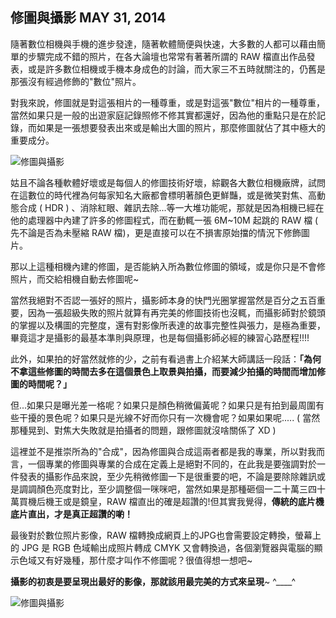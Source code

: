 <!-- @@master  = ../../_layout.html-->

<!-- @@block  =  jsBottom-->

<include src="../../_articles-js.html"></include>

<!-- @@close-->

<!-- @@block  =  css-->

<include src="../../_articles-css.html"></include>

<!-- @@close-->

<!-- @@block  =  articles-social-->

<include src="../../_articles-social.html"></include>

<!-- @@close-->

<!-- @@block  =  articles-footer-->

<include src="../../_articles.html"></include>

<!-- @@close-->

<!-- @@block  =  meta-->

<meta property="article:published_time" content="2014-05-31T17:25:00+01:00">

<meta name="keywords" content="photo,攝影,修圖,photoshop,影像">

<meta name="description" content="對我來說，修圖就是對這張相片的一種尊重，如果攝影的初衷是要呈現出最好的影像，那就該用最完美的方式來呈現！">

<meta itemprop="name" content="修圖與攝影 - OXXO.STUDIO">

<meta itemprop="image" content="http://www.oxxostudio.tw/img/articles/201405/20140531_1_01.jpg">

<meta itemprop="description" content="對我來說，修圖就是對這張相片的一種尊重，如果攝影的初衷是要呈現出最好的影像，那就該用最完美的方式來呈現！">

<meta property="og:title" content="修圖與攝影 - OXXO.STUDIO" />

<meta property="og:url" content="http://www.oxxostudio.tw/articles/201405/edit-photo.html">

<meta property="og:image" content="http://www.oxxostudio.tw/img/articles/201405/20140531_1_01.jpg">

<meta property="og:description" content="對我來說，修圖就是對這張相片的一種尊重，如果攝影的初衷是要呈現出最好的影像，那就該用最完美的方式來呈現！" />

<title>修圖與攝影 - OXXO.STUDIO</title>

<!-- @@close-->

<!-- @@block  =  articles-content-->

## 修圖與攝影 <span class="article-date" tag="photo"><i></i>MAY 31, 2014</span>

隨著數位相機與手機的進步發達，隨著軟體簡便與快速，大多數的人都可以藉由簡單的步驟完成不錯的照片，在各大論壇也常常有著著所謂的 RAW 檔直出作品發表，或是許多數位相機或手機本身成色的討論，而大家三不五時就關注的，仍舊是那張沒有經過修飾的"數位"照片。

對我來說，修圖就是對這張相片的一種尊重，或是對這張"數位"相片的一種尊重，當然如果只是一般的出遊家庭記錄照修不修其實都還好，因為他的重點只是在於記錄，而如果是一張想要發表出來或是輸出大圖的照片，那麼修圖就佔了其中極大的重要成分。

![修圖與攝影](/img/articles/201405/20140531_1_06.jpg)

姑且不論各種軟體好壞或是每個人的修圖技術好壞，綜觀各大數位相機廠牌，試問在這數位的時代裡為何每家知名大廠都會標明著顏色更鮮豔，或是微笑對焦、高動態合成 ( HDR ) 、消除紅眼、雜訊去除...等一大堆功能呢，那就是因為相機已經在他的處理器中內建了許多的修圖程式，而在動輒一張 6M~10M 起跳的 RAW 檔 ( 先不論是否為未壓縮 RAW 檔)，更是直接可以在不損害原始擋的情況下修飾圖片。

那以上這種相機內建的修圖，是否能納入所為數位修圖的領域，或是你只是不會修照片，而交給相機自動去修圖呢~

當然我絕對不否認一張好的照片，攝影師本身的快門光圈掌握當然是百分之五百重要，因為一張超級失敗的照片就算有再完美的修圖技術也沒輒，而攝影師對於鏡頭的掌握以及構圖的完整度，還有對影像所表達的故事完整性與張力，是極為重要，畢竟這才是攝影的最基本準則與原理，也是每個攝影師必經的練習心路歷程!!!!

此外，如果拍的好當然就修的少，之前有看過書上介紹某大師講話一段話：**「為何不拿這些修圖的時間去多在這個景色上取景與拍攝，而要減少拍攝的時間而增加修圖的時間呢？」**

但...如果只是曝光差一格呢？如果只是顏色稍微偏黃呢？如果只是有拍到最周圍有些干擾的景色呢？如果只是光線不好而你只有一次機會呢？如果如果呢..... ( 當然那種晃到、對焦大失敗就是拍攝者的問題，跟修圖就沒啥關係了 XD )

這裡並不是推崇所為的"合成"，因為修圖與合成這兩者都是我的專業，所以對我而言，一個專業的修圖與專業的合成在定義上是絕對不同的，在此我是要強調對於一件發表的攝影作品來說，至少先稍微修圖一下是很重要的吧，不論是要除除雜訊或是調調顏色亮度對比，至少調整個一咪咪吧，當然如果是那種砸個一二十萬三四十萬買機后機王或是鏡皇，RAW 檔直出的確是超讚的!但其實我覺得，**傳統的底片機底片直出，才是真正超讚的喲！**

最後對於數位照片影像，RAW 檔轉換成網頁上的JPG也會需要設定轉換，螢幕上的 JPG 是 RGB 色域輸出成照片轉成 CMYK 又會轉換過，各個瀏覽器與電腦的顯示色域又有好幾種，那什麼才叫作不修圖呢？很值得想一想吧~

**攝影的初衷是要呈現出最好的影像，那就該用最完美的方式來呈現**~ ^____^

![修圖與攝影](/img/articles/201405/20140531_1_04.jpg)

<!-- @@close-->